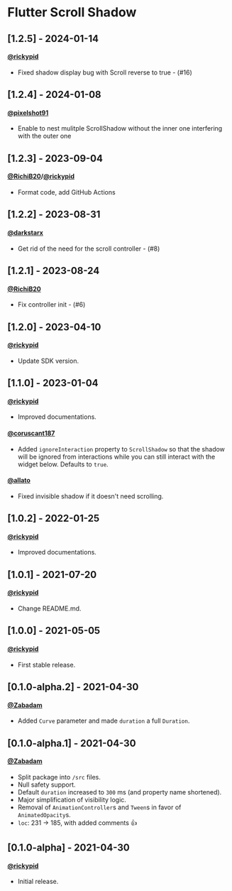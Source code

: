 # Flutter Scroll Shadow

## [1.2.5] - 2024-01-14
#### [@rickypid](https://github.com/rickypid)
- Fixed shadow display bug with Scroll reverse to true - (#16)

## [1.2.4] - 2024-01-08
#### [@pixelshot91](https://github.com/pixelshot91)
- Enable to nest mulitple ScrollShadow without the inner one interfering with the outer one

## [1.2.3] - 2023-09-04
#### [@RichiB20](https://github.com/RichiB20)/[@rickypid](https://github.com/rickypid)
- Format code, add GitHub Actions

## [1.2.2] - 2023-08-31
#### [@darkstarx](https://github.com/darkstarx)
- Get rid of the need for the scroll controller - (#8)

## [1.2.1] - 2023-08-24
#### [@RichiB20](https://github.com/RichiB20)
- Fix controller init - (#6)

## [1.2.0] - 2023-04-10
#### [@rickypid](https://github.com/rickypid)

* Update SDK version.

## [1.1.0] - 2023-01-04
#### [@rickypid](https://github.com/rickypid)
- Improved documentations.

#### [@coruscant187](https://github.com/coruscant187)
- Added `ignoreInteraction` property to `ScrollShadow` so that the shadow will be ignored from interactions while you can still interact with the widget below. Defaults to `true`.

#### [@allato](https://github.com/allato)
- Fixed invisible shadow if it doesn't need scrolling.

## [1.0.2] - 2022-01-25
#### [@rickypid](https://github.com/rickypid)
- Improved documentations.

## [1.0.1] - 2021-07-20
#### [@rickypid](https://github.com/rickypid)
- Change README.md.

## [1.0.0] - 2021-05-05
#### [@rickypid](https://github.com/rickypid)
- First stable release.

## [0.1.0-alpha.2] - 2021-04-30
#### [@Zabadam](https://github.com/zabadam)
- Added `Curve` parameter and made `duration` a full `Duration`.

## [0.1.0-alpha.1] - 2021-04-30
#### [@Zabadam](https://github.com/zabadam)
- Split package into `/src` files.
- Null safety support.
- Default `duration` increased to `300` ms (and property name shortened).
- Major simplification of visibility logic.
- Removal of `AnimationController`s and `Tween`s in favor of `AnimatedOpacity`s.
- `loc`: 231 -> 185, with added comments 👍

## [0.1.0-alpha] - 2021-04-30
#### [@rickypid](https://github.com/rickypid)
- Initial release.